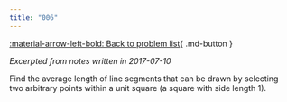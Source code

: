 ```yaml
---
title: "006"
---
```


[:material-arrow-left-bold: Back to problem list](../index.md){ .md-button }

*Excerpted from notes written in 2017-07-10*

Find the average length of line segments that can be drawn by selecting two arbitrary points within a unit square (a square with side length 1).